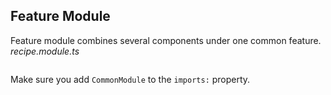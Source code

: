 ## Feature Module
Feature module combines several components under one common feature.
*recipe.module.ts*
```javascript

```
Make sure you add `CommonModule` to the `imports:` property.
